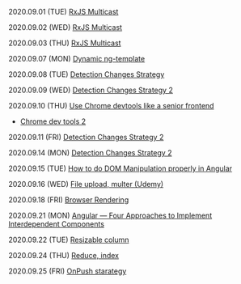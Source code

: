 2020.09.01 (TUE) [RxJS Multicast](https://netbasal.com/understanding-rxjs-multicast-operators-77b3f60af0a2)

2020.09.02 (WED) [RxJS Multicast](https://netbasal.com/understanding-rxjs-multicast-operators-77b3f60af0a2)

2020.09.03 (THU) [RxJS Multicast](https://netbasal.com/understanding-rxjs-multicast-operators-77b3f60af0a2)

2020.09.07 (MON) [Dynamic ng-template](https://www.c-sharpcorner.com/article/dynamically-loading-the-ng-template-from-its-name-in-angular-9/)


2020.09.08 (TUE) [Detection Changes Strategy](https://medium.com/sjk5766/angular-change-detection-%EC%84%B1%EB%8A%A5-%ED%96%A5%EC%83%81%EB%B0%A9%EB%B2%95-onpush-changedetectionref-71c9bccf0a42)

2020.09.09 (WED) [Detection Changes Strategy 2](https://medium.com/coinone-official/change-detection-%EC%A4%91%EC%8B%AC-angular-%EC%B5%9C%EC%A0%81%ED%99%94-%EB%B0%A9%EB%B2%95-957962ba3d2e)

2020.09.10 (THU) [Use Chrome devtools like a senior frontend](https://medium.com/javascript-in-plain-english/use-chrome-devtools-like-a-senior-frontend-developer-99a4740674)
- [Chrome dev tools 2](https://levelup.gitconnected.com/5-lesser-known-features-of-chrome-devtools-1ff3cd2a7518)

2020.09.11 (FRI) [Detection Changes Strategy 2](https://medium.com/coinone-official/change-detection-%EC%A4%91%EC%8B%AC-angular-%EC%B5%9C%EC%A0%81%ED%99%94-%EB%B0%A9%EB%B2%95-957962ba3d2e)

2020.09.14 (MON) [Detection Changes Strategy 2](https://medium.com/coinone-official/change-detection-%EC%A4%91%EC%8B%AC-angular-%EC%B5%9C%EC%A0%81%ED%99%94-%EB%B0%A9%EB%B2%95-957962ba3d2e)

2020.09.15 (TUE) [How to do DOM Manipulation properly in Angular](https://medium.com/weekly-webtips/how-to-do-dom-manipulation-properly-in-angular-e6fdb70a6e0e)

2020.09.16 (WED) [File upload, multer (Udemy)](https://www.udemy.com/course/the-complete-nodejs-developer-course-2/learn/lecture/13729376#overview)

2020.09.18 (FRI) [Browser Rendering](https://medium.com/better-programming/how-does-the-browser-render-a-webpage-75cdb53ba49d)

2020.09.21 (MON) [Angular — Four Approaches to Implement Interdependent Components](https://medium.com/@liutingchun_95744/angular-four-approaches-to-implement-interdependent-components-769e9b39fd96)

2020.09.22 (TUE) [Resizable column](https://stackblitz.com/edit/angular-resizable-columns?file=src%2Fapp%2Fresizable%2Fresizable.template.html)

2020.09.24 (THU) [Reduce, index](https://itnext.io/building-an-in-memory-index-with-javascript-7f712ff525d8)

2020.09.25 (FRI) [OnPush starategy](https://netbasal.com/a-comprehensive-guide-to-angular-onpush-change-detection-strategy-5bac493074a4)

